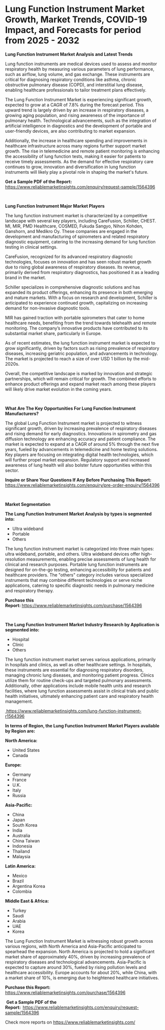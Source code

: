 <p><h1>Lung Function Instrument Market Growth, Market Trends, COVID-19 Impact, and Forecasts for period from 2025 - 2032</h1></p><p><strong>Lung Function Instrument Market Analysis and Latest Trends</strong></p>
<p><p>Lung function instruments are medical devices used to assess and monitor respiratory health by measuring various parameters of lung performance, such as airflow, lung volume, and gas exchange. These instruments are critical for diagnosing respiratory conditions like asthma, chronic obstructive pulmonary disease (COPD), and interstitial lung disease, enabling healthcare professionals to tailor treatment plans effectively.</p><p>The Lung Function Instrument Market is experiencing significant growth, expected to grow at a CAGR of 7.8% during the forecast period. This upward trend is largely driven by an increase in respiratory diseases, a growing aging population, and rising awareness of the importance of pulmonary health. Technological advancements, such as the integration of artificial intelligence in diagnostics and the development of portable and user-friendly devices, are also contributing to market expansion.</p><p>Additionally, the increase in healthcare spending and improvements in healthcare infrastructure across many regions further support market growth. The rise in telemedicine and remote patient monitoring is enhancing the accessibility of lung function tests, making it easier for patients to receive timely assessments. As the demand for effective respiratory care continues to grow, innovation and diversification in lung function instruments will likely play a pivotal role in shaping the market's future.</p></p>
<p><strong>Get a Sample PDF of the Report:&nbsp;</strong> <a href="https://www.reliablemarketinsights.com/enquiry/request-sample/1564396?utm_campaign=2181&utm_medium=2&utm_source=Github&utm_content=ia&utm_term=04032025&utm_id=lung-function-instrument">https://www.reliablemarketinsights.com/enquiry/request-sample/1564396</a></p>
<p>&nbsp;</p>
<p><strong>Lung Function Instrument Major Market Players</strong></p>
<p><p>The lung function instrument market is characterized by a competitive landscape with several key players, including CareFusion, Schiller, CHEST. MI, MIR, PMD Healthcare, COSMED, Fukuda Sangyo, Nihon Kohden, Ganshorn, and Medikro Oy. These companies are engaged in the development and manufacturing of spirometers and related respiratory diagnostic equipment, catering to the increasing demand for lung function testing in clinical settings.</p><p>CareFusion, recognized for its advanced respiratory diagnostic technologies, focuses on innovation and has seen robust market growth due to rising global awareness of respiratory diseases. Its revenue, primarily derived from respiratory diagnostics, has positioned it as a leading brand in the market.</p><p>Schiller specializes in comprehensive diagnostic solutions and has expanded its product offerings, enhancing its presence in both emerging and mature markets. With a focus on research and development, Schiller is anticipated to experience continued growth, capitalizing on increasing demand for non-invasive diagnostic tools.</p><p>MIR has gained traction with portable spirometers that cater to home healthcare needs, benefiting from the trend towards telehealth and remote monitoring. The company’s innovative products have contributed to its substantial market share, particularly in Europe.</p><p>As of recent estimates, the lung function instrument market is expected to grow significantly, driven by factors such as rising prevalence of respiratory diseases, increasing geriatric population, and advancements in technology. The market is projected to reach a size of over USD 1 billion by the mid-2020s.</p><p>Overall, the competitive landscape is marked by innovation and strategic partnerships, which will remain critical for growth. The combined efforts to enhance product offerings and expand market reach among these players will likely drive market evolution in the coming years.</p></p>
<p>&nbsp;</p>
<p><strong>What Are The Key Opportunities For Lung Function Instrument Manufacturers?</strong></p>
<p><p>The global Lung Function Instrument market is projected to witness significant growth, driven by increasing prevalence of respiratory diseases and rising demand for early diagnostics. Innovations in spirometry and gas diffusion technology are enhancing accuracy and patient compliance. The market is expected to expand at a CAGR of around 5% through the next five years, fueled by advancements in telemedicine and home testing solutions. Key players are focusing on integrating digital health technologies, which will further propel market expansion. Regulatory support and increased awareness of lung health will also bolster future opportunities within this sector.</p></p>
<p><strong>Inquire or Share Your Questions If Any Before Purchasing This Report:</strong> <a href="https://www.reliablemarketinsights.com/enquiry/pre-order-enquiry/1564396?utm_campaign=2181&utm_medium=2&utm_source=Github&utm_content=ia&utm_term=04032025&utm_id=lung-function-instrument">https://www.reliablemarketinsights.com/enquiry/pre-order-enquiry/1564396</a></p>
<p>&nbsp;</p>
<p><strong>Market Segmentation</strong></p>
<p><strong>The Lung Function Instrument Market Analysis by types is segmented into:</strong></p>
<p><ul><li>Ultra wideband</li><li>Portable</li><li>Others</li></ul></p>
<p><p>The lung function instrument market is categorized into three main types: ultra wideband, portable, and others. Ultra wideband devices offer high-resolution measurements, enabling precise assessments of lung health for clinical and research purposes. Portable lung function instruments are designed for on-the-go testing, enhancing accessibility for patients and healthcare providers. The "others" category includes various specialized instruments that may combine different technologies or serve niche applications, catering to specific diagnostic needs in pulmonary medicine and respiratory therapy.</p></p>
<p><strong>Purchase this Report:&nbsp;</strong><a href="https://www.reliablemarketinsights.com/purchase/1564396?utm_campaign=2181&utm_medium=2&utm_source=Github&utm_content=ia&utm_term=04032025&utm_id=lung-function-instrument">https://www.reliablemarketinsights.com/purchase/1564396</a></p>
<p>&nbsp;</p>
<p><strong>The Lung Function Instrument Market Industry Research by Application is segmented into:</strong></p>
<p><ul><li>Hospital</li><li>Clinic</li><li>Others</li></ul></p>
<p><p>The lung function instrument market serves various applications, primarily in hospitals and clinics, as well as other healthcare settings. In hospitals, these instruments are essential for diagnosing respiratory disorders, managing chronic lung diseases, and monitoring patient progress. Clinics utilize them for routine check-ups and targeted pulmonary assessments. Additionally, other applications include mobile health units and research facilities, where lung function assessments assist in clinical trials and public health initiatives, ultimately enhancing patient care and respiratory health management.</p></p>
<p><a href="https://www.reliablemarketinsights.com/lung-function-instrument-r1564396?utm_campaign=2181&utm_medium=2&utm_source=Github&utm_content=ia&utm_term=04032025&utm_id=lung-function-instrument">&nbsp;https://www.reliablemarketinsights.com/lung-function-instrument-r1564396</a></p>
<p><strong>In terms of Region, the Lung Function Instrument Market Players available by Region are:</strong></p>
<p>
    <p> <strong> North America: </strong>
        <ul>
            <li>United States</li>
            <li>Canada</li>
        </ul>
        </p> 
    <p> <strong> Europe: </strong>
        <ul>
            <li>Germany</li>
            <li>France</li>
            <li>U.K.</li>
            <li>Italy</li>
            <li>Russia</li>
        </ul>
        </p> 
    <p> <strong> Asia-Pacific: </strong>
        <ul>
            <li>China</li>
            <li>Japan</li>
            <li>South Korea</li>
            <li>India</li>
            <li>Australia</li>
            <li>China Taiwan</li>
            <li>Indonesia</li>
            <li>Thailand</li>
            <li>Malaysia</li>
        </ul>
        </p> 
    <p> <strong> Latin America: </strong>
        <ul>
            <li>Mexico</li>
            <li>Brazil</li>
            <li>Argentina Korea</li>
            <li>Colombia</li>
        </ul>
        </p> 
    <p> <strong> Middle East & Africa: </strong>
        <ul>
            <li>Turkey</li>
            <li>Saudi</li>
            <li>Arabia</li>
            <li>UAE</li>
            <li>Korea</li>
        </ul>
    </p>
    </p>
<p><p>The Lung Function Instrument Market is witnessing robust growth across various regions, with North America and Asia-Pacific anticipated to spearhead the expansion. North America is projected to hold a significant market share of approximately 40%, driven by increasing prevalence of respiratory diseases and technological advancements. Asia-Pacific is expected to capture around 30%, fueled by rising pollution levels and healthcare accessibility. Europe accounts for about 20%, while China, with a market share of 10%, is emerging due to heightened healthcare initiatives.</p></p>
<p><strong>Purchase this Report: </strong><a href="https://www.reliablemarketinsights.com/purchase/1564396?utm_campaign=2181&utm_medium=2&utm_source=Github&utm_content=ia&utm_term=04032025&utm_id=lung-function-instrument">https://www.reliablemarketinsights.com/purchase/1564396</a></p>
<p>&nbsp;<strong>Get a Sample PDF of the Report:&nbsp;&nbsp;</strong><a href="https://www.reliablemarketinsights.com/enquiry/request-sample/1564396?utm_campaign=2181&utm_medium=2&utm_source=Github&utm_content=ia&utm_term=04032025&utm_id=lung-function-instrument">https://www.reliablemarketinsights.com/enquiry/request-sample/1564396</a></p>
<p><strong></strong></p>
<p>Check more reports on <a href="https://www.reliablemarketinsights.com/?utm_campaign=2181&utm_medium=2&utm_source=Github&utm_content=ia&utm_term=04032025&utm_id=lung-function-instrument">https://www.reliablemarketinsights.com/</a></p>